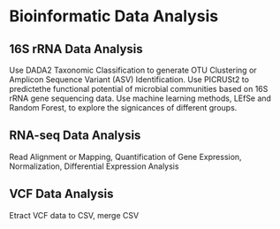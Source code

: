 # Bioinformatic Data Analysis

## 16S rRNA Data Analysis
Use DADA2 Taxonomic Classification to generate OTU Clustering or Amplicon Sequence Variant (ASV) Identification. Use PICRUSt2 to predictethe functional potential of microbial communities based on 16S rRNA gene sequencing data. 
Use machine learning methods, LEfSe and Random Forest, to explore the signicances of different groups.
## RNA-seq Data Analysis
Read Alignment or Mapping, Quantification of Gene Expression, Normalization, Differential Expression Analysis
## VCF Data Analysis
Etract VCF data to CSV, merge CSV
